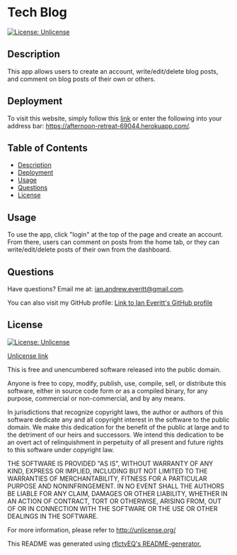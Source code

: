 # Tech Blog
  
[![License: Unlicense](https://img.shields.io/badge/License-Unlicense-green.svg)](https://unlicense.org/)

## Description 
This app allows users to create an account, write/edit/delete blog posts, and comment on blog posts of their own or others. 

## Deployment
To visit this website, simply follow this [link](https://afternoon-retreat-69044.herokuapp.com/) or enter the following into your address bar: https://afternoon-retreat-69044.herokuapp.com/. 

## Table of Contents 
- [Description](#description)
- [Deployment](#deployment)
- [Usage](#usage)
- [Questions](#questions)
- [License](#license)

## Usage 
To use the app, click "login" at the top of the page and create an account. From there, users can comment on posts from the home tab, or they can write/edit/delete posts of their own from the dashboard. 
  
## Questions
Have questions? Email me at: [ian.andrew.everitt@gmail.com](mailto:ian.andrew.everitt@gmail.com).

You can also visit my GitHub profile: [Link to Ian Everitt's GitHub profile](https://github.com/rflctvEQ)


## License
[![License: Unlicense](https://img.shields.io/badge/License-Unlicense-green.svg)](https://unlicense.org/)

[Unlicense link](https://unlicense.org/)

This is free and unencumbered software released into the public domain.

Anyone is free to copy, modify, publish, use, compile, sell, or
distribute this software, either in source code form or as a compiled
binary, for any purpose, commercial or non-commercial, and by any
means.

In jurisdictions that recognize copyright laws, the author or authors
of this software dedicate any and all copyright interest in the
software to the public domain. We make this dedication for the benefit
of the public at large and to the detriment of our heirs and
successors. We intend this dedication to be an overt act of
relinquishment in perpetuity of all present and future rights to this
software under copyright law.

THE SOFTWARE IS PROVIDED "AS IS", WITHOUT WARRANTY OF ANY KIND,
EXPRESS OR IMPLIED, INCLUDING BUT NOT LIMITED TO THE WARRANTIES OF
MERCHANTABILITY, FITNESS FOR A PARTICULAR PURPOSE AND NONINFRINGEMENT.
IN NO EVENT SHALL THE AUTHORS BE LIABLE FOR ANY CLAIM, DAMAGES OR
OTHER LIABILITY, WHETHER IN AN ACTION OF CONTRACT, TORT OR OTHERWISE,
ARISING FROM, OUT OF OR IN CONNECTION WITH THE SOFTWARE OR THE USE OR
OTHER DEALINGS IN THE SOFTWARE.

For more information, please refer to <http://unlicense.org/>



This README was generated using [rflctvEQ's README-generator.](https://github.com/rflctvEQ/readme-generator) 
